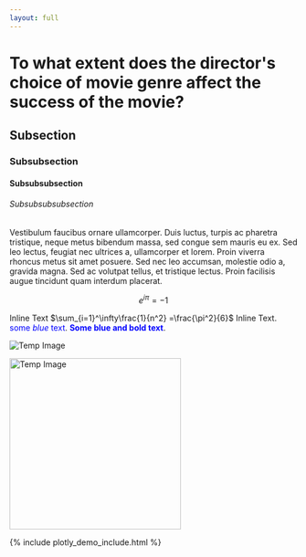 ```yaml
---
layout: full
---
```


# To what extent does the director's choice of movie genre affect the success of the movie?

## Subsection

### Subsubsection

#### Subsubsubsection

###### Subsubsubsubsection

Vestibulum faucibus ornare ullamcorper. Duis luctus, turpis ac pharetra tristique, neque metus bibendum massa, sed congue sem mauris eu ex. Sed leo lectus, feugiat nec ultrices a, ullamcorper et lorem. Proin viverra rhoncus metus sit amet posuere. Sed nec leo accumsan, molestie odio a, gravida magna. Sed ac volutpat tellus, et tristique lectus. Proin facilisis augue tincidunt quam interdum placerat.

$$
e^{i \pi} = -1$$

Inline Text $\sum_{i=1}^\infty\frac{1}{n^2} =\frac{\pi^2}{6}$ Inline Text. <span style="color:blue">some *blue* text</span>. <span style="color: blue; font-weight: bold;">Some blue and bold text</span>.

![Temp Image](https://i.postimg.cc/sX52PNjZ/image-2023-12-11-214406269.png)
<!-- Example of manual size change, if you use both width and height the original aspect ratio of the image will not be preserved (deformation) -->
<img src="https://i.postimg.cc/sX52PNjZ/image-2023-12-11-214406269.png" alt="Temp Image" width="300"> <!-- height="50"> -->

{% include plotly_demo_include.html %}
